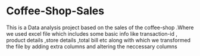 # Coffee-Shop-Sales
This is a Data analysis project based on the sales of the coffee-shop .Where we used excel  file which includes some basic info like transaction-id , product details ,store details ,total bill etc
along with which we transformed the file by adding extra columns  and altering the neccessary columns
